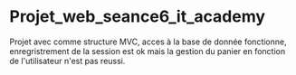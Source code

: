 # Projet_web_seance6_it_academy

Projet avec comme structure MVC, acces à la base de donnée fonctionne, enregristrement de la session est ok mais la gestion du panier en fonction de l'utilisateur n'est pas reussi.
